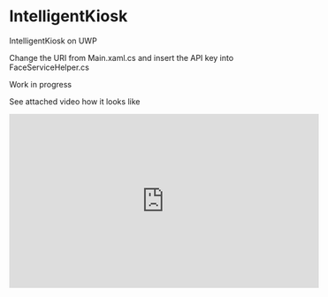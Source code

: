 # IntelligentKiosk
IntelligentKiosk on UWP

Change the URI from Main.xaml.cs and insert the API key into FaceServiceHelper.cs

Work in progress

See attached video how it looks like

<iframe width="560" height="315" src="https://www.youtube.com/embed/vXOdG-dNp9I" frameborder="0" allowfullscreen></iframe>
